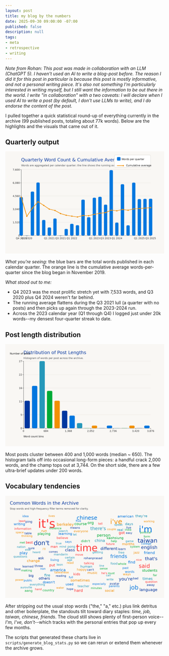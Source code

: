 ```yaml
---
layout: post
title: my blog by the numbers
date: 2025-09-30 09:00:00 -07:00
published: false
description: null
tags:
- meta
- retrospective
- writing
---
```


*Note from Rohan: This post was made in collaboration with an LLM (ChatGPT 5). I haven't used an AI to write a blog-post before. The reason I did it for this post in particular is because this post is mostly informative, and not a personal writing piece. It's also not something I'm particularly interested in writing myself, but I still want the information to be out there in the world. I write "in collaboration" with a two caveats: I will declare when I used AI to write a post (by default, I don't use LLMs to write), and I do endorse the content of the post.*


I pulled together a quick statistical round-up of everything currently in the archive (99 published posts, totaling about 77k words). Below are the highlights and the visuals that came out of it.

## Quarterly output

![Quarterly word count and cumulative average for the blog archive.](/assets/img/blog-stats/quarterly-words.png)

*What you're seeing:* the blue bars are the total words published in each calendar quarter. The orange line is the cumulative average words-per-quarter since the blog began in November 2019.

*What stood out to me:*

- Q4 2023 was the most prolific stretch yet with 7,533 words, and Q3 2020 plus Q4 2024 weren't far behind.
- The running average flattens during the Q3 2021 lull (a quarter with no posts) and then picks up again through the 2023-2024 run.
- Across the 2023 calendar year (Q1 through Q4) I logged just under 20k words--my densest four-quarter streak to date.

## Post length distribution

![Histogram of individual post word counts across the archive.](/assets/img/blog-stats/post-length-histogram.png)

Most posts cluster between 400 and 1,000 words (median ~ 650). The histogram tails off into occasional long-form pieces: a handful crack 2,000 words, and the champ tops out at 3,744. On the short side, there are a few ultra-brief updates under 200 words.

## Vocabulary tendencies

![Word cloud of the most common non-stop words used in the blog, sized by frequency.](/assets/img/blog-stats/word-cloud.png)

After stripping out the usual stop words ("the," "a," etc.) plus link detritus and other boilerplate, the standouts tilt toward diary staples: *time, job, taiwan, chinese, friends*. The cloud still shows plenty of first-person voice--*I'm, I've, don't*--which tracks with the personal entries that pop up every few months.

The scripts that generated these charts live in `scripts/generate_blog_stats.py` so we can rerun or extend them whenever the archive grows.
